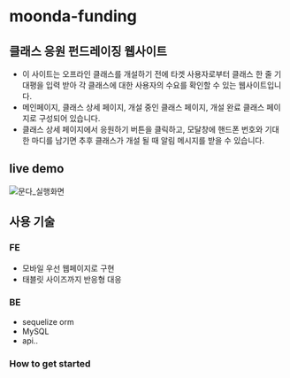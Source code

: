 # moonda-funding
## 클래스 응원 펀드레이징 웹사이트
- 이 사이트는 오프라인 클래스를 개설하기 전에 타겟 사용자로부터 클래스 한 줄 기대평을 입력 받아 각 클래스에 대한 사용자의 수요를 확인할 수 있는 웹사이트입니다. 
- 메인페이지, 클래스 상세 페이지, 개설 중인 클래스 페이지, 개설 완료 클래스 페이지로 구성되어 있습니다.
- 클래스 상세 페이지에서 응원하기 버튼을 클릭하고, 모달창에 핸드폰 번호와 기대 한 마디를 남기면 추후 클래스가 개설 될 때 알림 메시지를 받을 수 있습니다.

## live demo
![문다_실행화면](https://user-images.githubusercontent.com/71035113/158672729-787ef7a9-81c6-4994-908d-8f6faf31f44a.gif)

## 사용 기술

### FE
- 모바일 우선 웹페이지로 구현
- 태블릿 사이즈까지 반응형 대응

### BE
- sequelize orm
- MySQL
- api..

### How to get started

